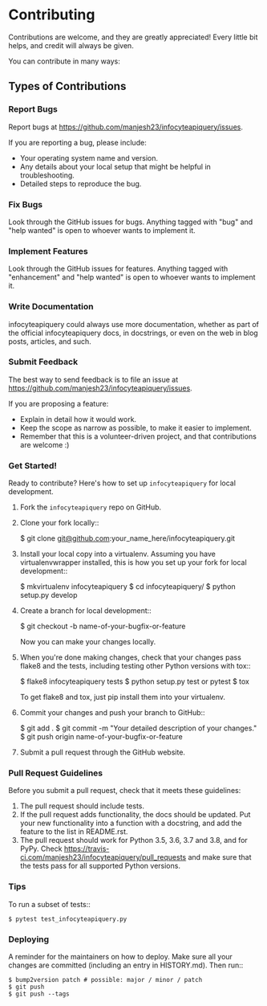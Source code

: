 # Contributing
Contributions are welcome, and they are greatly appreciated! Every little bit
helps, and credit will always be given.

You can contribute in many ways:

## Types of Contributions
### Report Bugs

Report bugs at https://github.com/manjesh23/infocyteapiquery/issues.

If you are reporting a bug, please include:

* Your operating system name and version.
* Any details about your local setup that might be helpful in troubleshooting.
* Detailed steps to reproduce the bug.

### Fix Bugs

Look through the GitHub issues for bugs. Anything tagged with "bug" and "help
wanted" is open to whoever wants to implement it.

### Implement Features

Look through the GitHub issues for features. Anything tagged with "enhancement"
and "help wanted" is open to whoever wants to implement it.

### Write Documentation
infocyteapiquery could always use more documentation, whether as part of the
official infocyteapiquery docs, in docstrings, or even on the web in blog posts,
articles, and such.

### Submit Feedback

The best way to send feedback is to file an issue at https://github.com/manjesh23/infocyteapiquery/issues.

If you are proposing a feature:

* Explain in detail how it would work.
* Keep the scope as narrow as possible, to make it easier to implement.
* Remember that this is a volunteer-driven project, and that contributions
  are welcome :)

### Get Started!

Ready to contribute? Here's how to set up `infocyteapiquery` for local development.

1. Fork the `infocyteapiquery` repo on GitHub.
2. Clone your fork locally::

    $ git clone git@github.com:your_name_here/infocyteapiquery.git

3. Install your local copy into a virtualenv. Assuming you have virtualenvwrapper installed, this is how you set up your fork for local development::

    $ mkvirtualenv infocyteapiquery
    $ cd infocyteapiquery/
    $ python setup.py develop

4. Create a branch for local development::

    $ git checkout -b name-of-your-bugfix-or-feature

   Now you can make your changes locally.

5. When you're done making changes, check that your changes pass flake8 and the
   tests, including testing other Python versions with tox::

    $ flake8 infocyteapiquery tests
    $ python setup.py test or pytest
    $ tox

   To get flake8 and tox, just pip install them into your virtualenv.

6. Commit your changes and push your branch to GitHub::

    $ git add .
    $ git commit -m "Your detailed description of your changes."
    $ git push origin name-of-your-bugfix-or-feature

7. Submit a pull request through the GitHub website.

### Pull Request Guidelines

Before you submit a pull request, check that it meets these guidelines:

1. The pull request should include tests.
2. If the pull request adds functionality, the docs should be updated. Put
   your new functionality into a function with a docstring, and add the
   feature to the list in README.rst.
3. The pull request should work for Python 3.5, 3.6, 3.7 and 3.8, and for PyPy. Check
   https://travis-ci.com/manjesh23/infocyteapiquery/pull_requests
   and make sure that the tests pass for all supported Python versions.

### Tips

To run a subset of tests::

    $ pytest test_infocyteapiquery.py

### Deploying

A reminder for the maintainers on how to deploy.
Make sure all your changes are committed (including an entry in HISTORY.md).
Then run::

    $ bump2version patch # possible: major / minor / patch
    $ git push
    $ git push --tags

